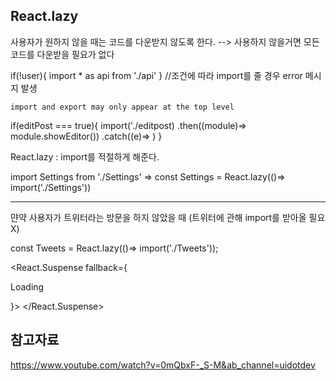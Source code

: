 ## React.lazy

사용자가 원하지 않을 때는 코드를 다운받지 않도록 한다.
--> 사용하지 않을거면 모든 코드를 다운받을 필요가 없다

if(!user){
import \* as api from './api'
}
//조건에 따라 import를 줄 경우 error 메시지 발생

```
import and export may only appear at the top level
```

if(editPost === true){
import('./editpost)
.then((module)=> module.showEditor())
.catch((e)=> )
}

React.lazy : import를 적절하게 해준다.

import Settings from './Settings'
=>
const Settings = React.lazy(()=> import('./Settings'))

---

먄약 사용자가 트위터라는 방문을 하지 않았을 때 (트위터에 관해 import를 받아올 필요X)

const Tweets = React.lazy(()=> import('./Tweets'));

<React.Suspense fallback={<p>Loading</p>}>
<Route>
<Component/>
</Route>
</React.Suspense>

## 참고자료

https://www.youtube.com/watch?v=0mQbxF-_S-M&ab_channel=uidotdev
